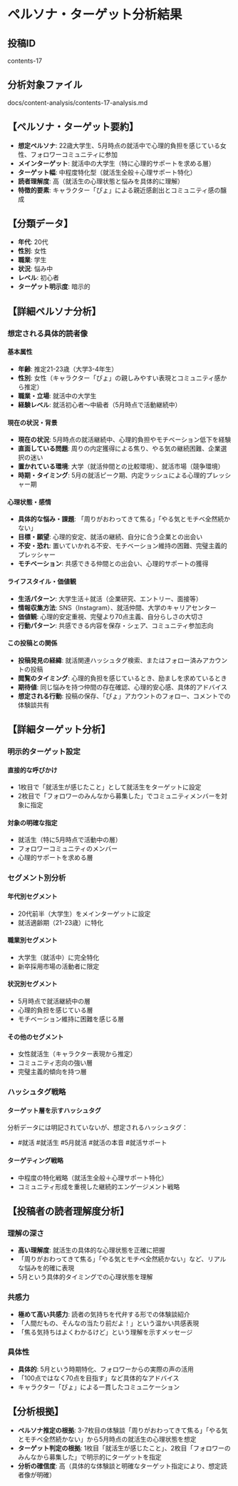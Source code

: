 # ペルソナ・ターゲット分析結果

## 投稿ID
contents-17

## 分析対象ファイル
docs/content-analysis/contents-17-analysis.md

## 【ペルソナ・ターゲット要約】
- **想定ペルソナ**: 22歳大学生、5月時点の就活中で心理的負担を感じている女性、フォロワーコミュニティに参加
- **メインターゲット**: 就活中の大学生（特に心理的サポートを求める層）
- **ターゲット幅**: 中程度特化型（就活生全般＋心理サポート特化）
- **読者理解度**: 高（就活生の心理状態と悩みを具体的に理解）
- **特徴的要素**: キャラクター「ぴょ」による親近感創出とコミュニティ感の醸成

## 【分類データ】
- **年代**: 20代
- **性別**: 女性
- **職業**: 学生
- **状況**: 悩み中
- **レベル**: 初心者
- **ターゲット明示度**: 暗示的

## 【詳細ペルソナ分析】

### 想定される具体的読者像
#### 基本属性
- **年齢**: 推定21-23歳（大学3-4年生）
- **性別**: 女性（キャラクター「ぴょ」の親しみやすい表現とコミュニティ感から推定）
- **職業・立場**: 就活中の大学生
- **経験レベル**: 就活初心者〜中級者（5月時点で活動継続中）

#### 現在の状況・背景
- **現在の状況**: 5月時点の就活継続中、心理的負担やモチベーション低下を経験
- **直面している問題**: 周りの内定獲得による焦り、やる気の継続困難、企業選択の迷い
- **置かれている環境**: 大学（就活仲間との比較環境）、就活市場（競争環境）
- **時期・タイミング**: 5月の就活ピーク期、内定ラッシュによる心理的プレッシャー期

#### 心理状態・感情
- **具体的な悩み・課題**: 「周りがおわってきて焦る」「やる気とモチベ全然続かない」
- **目標・願望**: 心理的安定、就活の継続、自分に合う企業との出会い
- **不安・恐れ**: 置いていかれる不安、モチベーション維持の困難、完璧主義的プレッシャー
- **モチベーション**: 共感できる仲間との出会い、心理的サポートの獲得

#### ライフスタイル・価値観
- **生活パターン**: 大学生活＋就活（企業研究、エントリー、面接等）
- **情報収集方法**: SNS（Instagram）、就活仲間、大学のキャリアセンター
- **価値観**: 心理的安定重視、完璧より70点主義、自分らしさの大切さ
- **行動パターン**: 共感できる内容を保存・シェア、コミュニティ参加志向

#### この投稿との関係
- **投稿発見の経緯**: 就活関連ハッシュタグ検索、またはフォロー済みアカウントの投稿
- **閲覧のタイミング**: 心理的負担を感じているとき、励ましを求めているとき
- **期待値**: 同じ悩みを持つ仲間の存在確認、心理的安心感、具体的アドバイス
- **想定される行動**: 投稿の保存、「ぴょ」アカウントのフォロー、コメントでの体験談共有

## 【詳細ターゲット分析】

### 明示的ターゲット設定
#### 直接的な呼びかけ
- 1枚目で「就活生が感じたこと」として就活生をターゲットに設定
- 2枚目で「フォロワーのみんなから募集した」でコミュニティメンバーを対象に指定

#### 対象の明確な指定
- 就活生（特に5月時点で活動中の層）
- フォロワーコミュニティのメンバー
- 心理的サポートを求める層

### セグメント別分析
#### 年代別セグメント
- 20代前半（大学生）をメインターゲットに設定
- 就活適齢期（21-23歳）に特化

#### 職業別セグメント
- 大学生（就活中）に完全特化
- 新卒採用市場の活動者に限定

#### 状況別セグメント
- 5月時点で就活継続中の層
- 心理的負担を感じている層
- モチベーション維持に困難を感じる層

#### その他のセグメント
- 女性就活生（キャラクター表現から推定）
- コミュニティ志向の強い層
- 完璧主義的傾向を持つ層

### ハッシュタグ戦略
#### ターゲット層を示すハッシュタグ
分析データには明記されていないが、想定されるハッシュタグ：
- #就活 #就活生 #5月就活 #就活の本音 #就活サポート

#### ターゲティング戦略
- 中程度の特化戦略（就活生全般＋心理サポート特化）
- コミュニティ形成を重視した継続的エンゲージメント戦略

## 【投稿者の読者理解度分析】
### 理解の深さ
- **高い理解度**: 就活生の具体的な心理状態を正確に把握
- 「周りがおわってきて焦る」「やる気とモチベ全然続かない」など、リアルな悩みを的確に表現
- 5月という具体的タイミングでの心理状態を理解

### 共感力
- **極めて高い共感力**: 読者の気持ちを代弁する形での体験談紹介
- 「人間だもの、そんなの当たり前だよ！」という温かい共感表現
- 「焦る気持ちはよくわかるけど」という理解を示すメッセージ

### 具体性
- **具体的**: 5月という時期特化、フォロワーからの実際の声の活用
- 「100点ではなく70点を目指す」など具体的なアドバイス
- キャラクター「ぴょ」による一貫したコミュニケーション

## 【分析根拠】
- **ペルソナ推定の根拠**: 3-7枚目の体験談「周りがおわってきて焦る」「やる気とモチベ全然続かない」から5月時点の就活生の心理状態を想定
- **ターゲット判定の根拠**: 1枚目「就活生が感じたこと」、2枚目「フォロワーのみんなから募集した」で明示的にターゲットを指定
- **分析の確信度**: 高（具体的な体験談と明確なターゲット指定により、想定読者像が明確）
